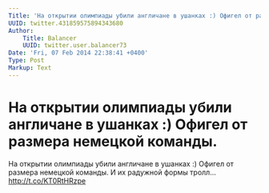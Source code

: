 ```yaml
---
Title: 'На открытии олимпиады убили англичане в ушанках :) Офигел от размера немецкой команды.'
UUID: twitter.431859575894343680
Author:
    Title: Balancer
    UUID: twitter.user.balancer73
Date: 'Fri, 07 Feb 2014 22:38:41 +0400'
Type: Post
Markup: Text
---
```


# На открытии олимпиады убили англичане в ушанках :) Офигел от размера немецкой команды.

На открытии олимпиады убили англичане в ушанках :) Офигел от
размера немецкой команды. И их радужной формы тролл...
http://t.co/KT0RtHRzpe